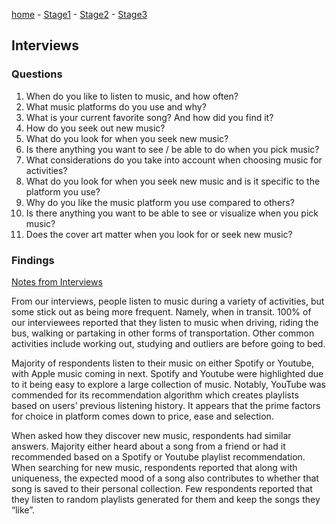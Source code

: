 [home](https://colinauyeng.github.io/CPSC-481--MusicSurf/) - [Stage1](https://colinauyeng.github.io/CPSC-481--MusicSurf/Stage1) - [Stage2](https://colinauyeng.github.io/CPSC-481--MusicSurf/Stage2) - [Stage3](https://colinauyeng.github.io/CPSC-481--MusicSurf/Stage3)  
## Interviews
### Questions
1. When do you like to listen to music, and how often?
2. What music platforms do you use and why?
3. What is your current favorite song? And how did you find it?
4. How do you seek out new music?
5. What do you look for when you seek new music?
6. Is there anything you want to see / be able to do when you pick music?
7. What considerations do you take into account when choosing music for activities?
8. What do you look for when you seek new music and is it specific to the platform you use?
9. Why do you like the music platform you use compared to others?
10. Is there anything you want to be able to see or visualize when you pick music?
11. Does the cover art matter when you look for or seek new music?

### Findings
[Notes from Interviews](https://github.com/mwahba13/CPSC481/raw/master/Stage%202/HCI%20Interview%20questions%20(Responses).xlsx)

From our interviews, people listen to music during a variety of activities, but some stick out as being more frequent. Namely, when in transit. 100% of our interviewees reported that they listen to music when driving, riding the bus, walking or partaking in other forms of transportation. Other common activities include working out, studying and outliers are before going to bed.

Majority of respondents listen to their music on either Spotify or Youtube, with Apple music coming in next. Spotify and Youtube were highlighted due to it being easy to explore a large collection of music. Notably, YouTube was commended for its recommendation algorithm which creates playlists based on users’ previous listening history. It appears that the prime factors for choice in platform comes down to price, ease and selection.

When asked how they discover new music, respondents had similar answers. Majority either heard about a song from a friend or had it recommended based on a Spotify or Youtube playlist recommendation. When searching for new music, respondents reported that along with uniqueness, the expected mood of a song also contributes to whether that song is saved to their personal collection. Few respondents reported that they listen to random playlists generated for them and keep the songs they “like”.
